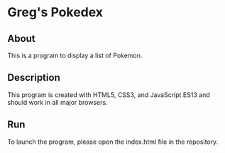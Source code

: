 # Greg's Pokedex

## About
This is a program to display a list of Pokemon. 

## Description
This program is created with HTML5, CSS3, and JavaScript ES13 and should work in all major browsers. 

## Run
To launch the program, please open the index.html file in the repository. 